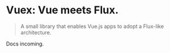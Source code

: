 # Vuex: Vue meets Flux.

> A small library that enables Vue.js apps to adopt a Flux-like architecture.

Docs incoming.

